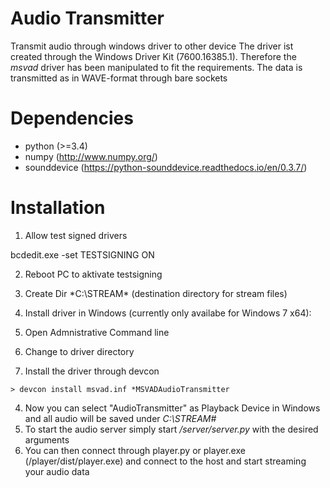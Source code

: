 # Audio Transmitter

Transmit audio through windows driver to other device
The driver ist created through the Windows Driver Kit (7600.16385.1). Therefore the *msvad* driver has been manipulated to fit the requirements.
The data is transmitted as in WAVE-format through bare sockets


# Dependencies
- python (>=3.4)
- numpy (http://www.numpy.org/)
- sounddevice (https://python-sounddevice.readthedocs.io/en/0.3.7/)


# Installation
1. Allow test signed drivers

  bcdedit.exe -set TESTSIGNING ON

2. Reboot PC to aktivate testsigning
3. Create Dir *C:\STREAM\* (destination directory for stream files)
3. Install driver in Windows (currently only availabe for Windows 7 x64):

  1. Open Admnistrative Command line
  2. Change to driver directory
  3. Install the driver through devcon

    > devcon install msvad.inf *MSVADAudioTransmitter
 
4. Now you can select "AudioTransmitter" as Playback Device in Windows and all audio will be saved under *C:\STREAM\#*
5. To start the audio server simply start */server/server.py* with the desired arguments
6. You can then connect through player.py or player.exe (/player/dist/player.exe) and connect to the host and start streaming your audio data
